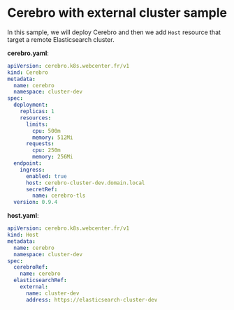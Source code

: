# Cerebro with external cluster sample

In this sample, we will deploy Cerebro and then we add `Host` resource that target a remote Elasticsearch cluster.

**cerebro.yaml**:
```yaml
apiVersion: cerebro.k8s.webcenter.fr/v1
kind: Cerebro
metadata:
  name: cerebro
  namespace: cluster-dev
spec:
  deployment:
    replicas: 1
    resources:
      limits:
        cpu: 500m
        memory: 512Mi
      requests:
        cpu: 250m
        memory: 256Mi
  endpoint:
    ingress:
      enabled: true
      host: cerebro-cluster-dev.domain.local
      secretRef:
        name: cerebro-tls
  version: 0.9.4
```

**host.yaml**:
```yaml
apiVersion: cerebro.k8s.webcenter.fr/v1
kind: Host
metadata:
  name: cerebro
  namespace: cluster-dev
spec:
  cerebroRef:
    name: cerebro
  elasticsearchRef:
    external:
      name: cluster-dev
      address: https://elasticsearch-cluster-dev
```